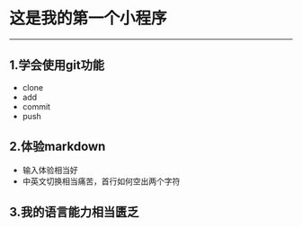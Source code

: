 # 这是我的第一个小程序
---
## 1.学会使用git功能
* clone
* add
* commit
* push

## 2.体验markdown
* 输入体验相当好
* 中英文切换相当痛苦，首行如何空出两个字符

## 3.我的语言能力相当匮乏
